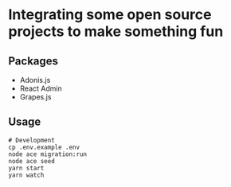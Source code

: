 # Integrating some open source projects to make something fun

## Packages

- Adonis.js
- React Admin
- Grapes.js

## Usage

```
# Development
cp .env.example .env
node ace migration:run
node ace seed
yarn start
yarn watch
```
